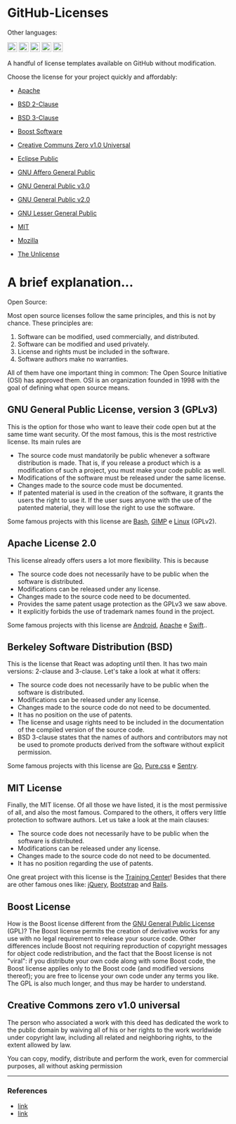 # GitHub-Licenses

Other languages:

<kbd>[<img title="Português" alt="Português" src="https://cdn.staticaly.com/gh/hjnilsson/country-flags/master/svg/br.svg" width="22">](_pt-BR/README.pt_BR.md)</kbd>
<kbd>[<img title="Española" alt="Española" src="https://cdn.staticaly.com/gh/hjnilsson/country-flags/master/svg/es.svg" width="22">](_es/README.es.md)</kbd>
<kbd>[<img title="Française" alt="Française" src="https://cdn.staticaly.com/gh/hjnilsson/country-flags/master/svg/fr.svg" width="22">](_fr/README.fr.md)</kbd>
<kbd>[<img title="Italiano" alt="Italiano" src="https://cdn.staticaly.com/gh/hjnilsson/country-flags/master/svg/it.svg" width="22">](_it/README.it.md)</kbd>
<kbd>[<img title="日本語" alt="日本語" src="https://cdn.staticaly.com/gh/hjnilsson/country-flags/master/svg/jp.svg" width="22">](_ja/README.ja.md)</kbd>

A handful of license templates available on GitHub without modification.

Choose the license for your project quickly and affordably:

* [Apache](https://github.com/Godofcoffe/GitHub-Licenses/blob/main/Apache%20License%202.0.md)

* [BSD 2-Clause](https://github.com/Godofcoffe/GitHub-Licenses/blob/main/BSD%202-Clause%20%22Simplified%22%20License.md)

* [BSD 3-Clause](https://github.com/Godofcoffe/GitHub-Licenses/blob/main/BSD%203-Clause%20%22New%22%20or%20%22Revised%22%20License.md)

* [Boost Software](https://github.com/Godofcoffe/GitHub-Licenses/blob/main/Boost%20Software%20License%201.0.md)

* [Creative Communs Zero v1.0 Universal](https://github.com/Godofcoffe/GitHub-Licenses/blob/main/Creative%20Commons%20Zero%20v1.0%20Universal.md)

* [Eclipse Public](https://github.com/Godofcoffe/GitHub-Licenses/blob/main/Eclipse%20Public%20License%202.0.md)

* [GNU Affero General Public](https://github.com/Godofcoffe/GitHub-Licenses/blob/main/GNU%20Affero%20General%20Public%20License%20v3.0.md)

* [GNU General Public v3.0](https://github.com/Godofcoffe/GitHub-Licenses/blob/main/GNU%20General%20Public%20License%20V3.0.md)

* [GNU General Public v2.0](https://github.com/Godofcoffe/GitHub-Licenses/blob/main/GNU%20General%20Public%20License%20v2.0.md)

* [GNU Lesser General Public](https://github.com/Godofcoffe/GitHub-Licenses/blob/main/GNU%20Lesser%20General%20Public%20License%20v2.0.md)

* [MIT](https://github.com/Godofcoffe/GitHub-Licenses/blob/main/MIT%20License.md)

* [Mozilla](https://github.com/Godofcoffe/GitHub-Licenses/blob/main/Mozilla%20Public%20License%202.0.md)

* [The Unlicense](https://github.com/Godofcoffe/GitHub-Licenses/blob/main/The%20Unlicense.md)

# A brief explanation...

Open Source:

Most open source licenses follow the same principles, and this is not by chance. These principles are:

1. Software can be modified, used commercially, and distributed.
2. Software can be modified and used privately.
3. License and rights must be included in the software.
4. Software authors make no warranties.

All of them have one important thing in common: The Open Source Initiative (OSI) has approved them. OSI is an organization founded in 1998 with the goal of defining what open source means.

## GNU General Public License, version 3 (GPLv3)

This is the option for those who want to leave their code open but at the same time want security. Of the most famous, this is the most restrictive license. Its main rules are

* The source code must mandatorily be public whenever a software distribution is made. That is, if you release a product which is a modification of such a project, you must make your code public as well.
* Modifications of the software must be released under the same license.
* Changes made to the source code must be documented.
* If patented material is used in the creation of the software, it grants the users the right to use it. If the user sues anyone with the use of the patented material, they will lose the right to use the software.

Some famous projects with this license are [Bash](https://www.gnu.org/software/bash/), [GIMP](https://www.gimp.org/) e [Linux](https://us-linux.org/) (GPLv2).

## Apache License 2.0

This license already offers users a lot more flexibility. This is because

* The source code does not necessarily have to be public when the software is distributed.
* Modifications can be released under any license.
* Changes made to the source code need to be documented.
* Provides the same patent usage protection as the GPLv3 we saw above.
* It explicitly forbids the use of trademark names found in the project.

Some famous projects with this license are [Android](https://www.android.com/), [Apache](https://www.apache.org/) e [Swift](https://developer.apple.com/swift/)..

## Berkeley Software Distribution (BSD)

This is the license that React was adopting until then. It has two main versions: 2-clause and 3-clause. Let's take a look at what it offers:

* The source code does not necessarily have to be public when the software is distributed.
* Modifications can be released under any license.
* Changes made to the source code do not need to be documented.
* It has no position on the use of patents.
* The license and usage rights need to be included in the documentation of the compiled version of the source code.
* BSD 3-clause states that the names of authors and contributors may not be used to promote products derived from the software without explicit permission.

Some famous projects with this license are [Go](https://golang.org/), [Pure.css](https://purecss.io/) e [Sentry](https://sentry.io/welcome/).

## MIT License

Finally, the MIT license. Of all those we have listed, it is the most permissive of all, and also the most famous. Compared to the others, it offers very little protection to software authors. Let us take a look at the main clauses:

* The source code does not necessarily have to be public when the software is distributed.
* Modifications can be released under any license.
* Changes made to the source code do not need to be documented.
* It has no position regarding the use of patents.

One great project with this license is the [Training Center](https://github.com/training-center)! Besides that there are other famous ones like: [jQuery](https://jquery.com/), [Bootstrap](http://getbootstrap.com/) and [Rails](http://rubyonrails.org/).

## Boost License

How is the Boost license different from the [GNU General Public License](https://opensource.org/licenses/gpl-license.php) (GPL)? The Boost license permits the creation of derivative works for any use with no legal requirement to release your source code. Other differences include Boost not requiring reproduction of copyright messages for object code redistribution, and the fact that the Boost license is not "viral": if you distribute your own code along with some Boost code, the Boost license applies only to the Boost code (and modified versions thereof); you are free to license your own code under any terms you like. The GPL is also much longer, and thus may be harder to understand.

## Creative Commons zero v1.0 universal

The person who associated a work with this deed has dedicated the work to the public domain by waiving all of his or her rights to the work worldwide under copyright law, including all related and neighboring rights, to the extent allowed by law.

You can copy, modify, distribute and perform the work, even for commercial purposes, all without asking permission

***
### References
* [link](https://medium.com/trainingcenter/tudo-o-que-voc%C3%AA-precisa-saber-sobre-as-licen%C3%A7as-de-projetos-open-source-aaccbe23e50d)
* [link](https://www.boost.org/users/license.html)
